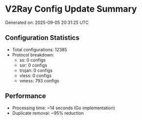 # V2Ray Config Update Summary
Generated on: 2025-09-05 20:31:25 UTC

## Configuration Statistics
- Total configurations: 12385
- Protocol breakdown:
  - ss: 0 configs
  - ssr: 0 configs
  - trojan: 0 configs
  - vless: 0 configs
  - vmess: 793 configs

## Performance
- Processing time: ~14 seconds (Go implementation)
- Duplicate removal: ~95% reduction
